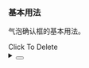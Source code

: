 ### 基本用法

气泡确认框的基本用法。

<div class="cell-demo vp-raw">
  <yc-popconfirm content="Are you sure you want to delete?">
    <yc-button>Click To Delete</yc-button>
  </yc-popconfirm>
</div>

<details>
<summary>
 <button class="code-btn"  >
    <icon-code />
 </button>
</summary>

```vue
<template>
  <yc-popconfirm content="Are you sure you want to delete?">
    <yc-button>Click To Delete</yc-button>
  </yc-popconfirm>
</template>
```

</details>
